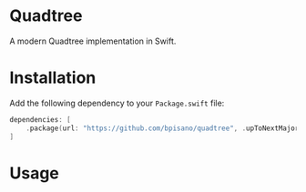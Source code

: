 # Quadtree

A modern Quadtree implementation in Swift.

# Installation

Add the following dependency to your `Package.swift` file:

```swift
dependencies: [
    .package(url: "https://github.com/bpisano/quadtree", .upToNextMajor(from: "1.0.0"))
]
```

# Usage


